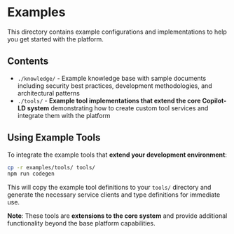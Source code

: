 # Examples

This directory contains example configurations and implementations to help you
get started with the platform.

## Contents

- `./knowledge/` - Example knowledge base with sample documents including
  security best practices, development methodologies, and architectural patterns
- `./tools/` - **Example tool implementations that extend the core Copilot-LD
  system** demonstrating how to create custom tool services and integrate them
  with the platform

## Using Example Tools

To integrate the example tools that **extend your development environment**:

```sh
cp -r examples/tools/ tools/
npm run codegen
```

This will copy the example tool definitions to your `tools/` directory and
generate the necessary service clients and type definitions for immediate use.

**Note**: These tools are **extensions to the core system** and provide
additional functionality beyond the base platform capabilities.
